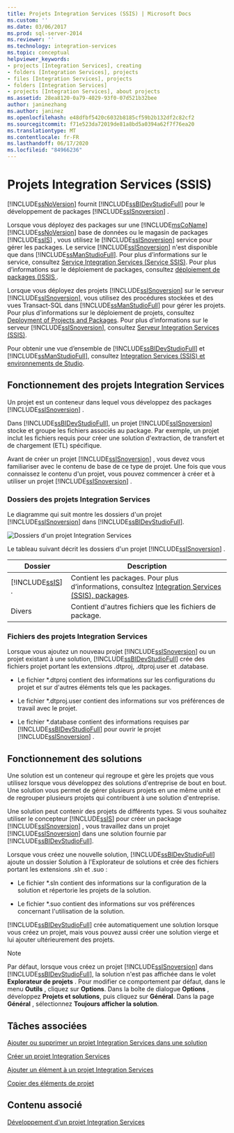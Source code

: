 ```yaml
---
title: Projets Integration Services (SSIS) | Microsoft Docs
ms.custom: ''
ms.date: 03/06/2017
ms.prod: sql-server-2014
ms.reviewer: ''
ms.technology: integration-services
ms.topic: conceptual
helpviewer_keywords:
- projects [Integration Services], creating
- folders [Integration Services], projects
- files [Integration Services], projects
- folders [Integration Services]
- projects [Integration Services], about projects
ms.assetid: 28ea8120-0a79-4029-93f0-07d521b32bee
author: janinezhang
ms.author: janinez
ms.openlocfilehash: e48dfbf5420c6032b8185cf59b2b132df2c82cf2
ms.sourcegitcommit: f71e523da72019de81a8bd5a0394a62f7f76ea20
ms.translationtype: MT
ms.contentlocale: fr-FR
ms.lasthandoff: 06/17/2020
ms.locfileid: "84966236"
---
```

# <a name="integration-services-ssis-projects"></a>Projets Integration Services (SSIS)
  [!INCLUDE[ssNoVersion](../includes/ssnoversion-md.md)] fournit [!INCLUDE[ssBIDevStudioFull](../includes/ssbidevstudiofull-md.md)] pour le développement de packages [!INCLUDE[ssISnoversion](../includes/ssisnoversion-md.md)] .

 Lorsque vous déployez des packages sur une [!INCLUDE[msCoName](../includes/msconame-md.md)] [!INCLUDE[ssNoVersion](../includes/ssnoversion-md.md)] base de données ou le magasin de packages [!INCLUDE[ssIS](../includes/ssis-md.md)] , vous utilisez le [!INCLUDE[ssISnoversion](../includes/ssisnoversion-md.md)] service pour gérer les packages. Le service [!INCLUDE[ssISnoversion](../includes/ssisnoversion-md.md)] n'est disponible que dans [!INCLUDE[ssManStudioFull](../includes/ssmanstudiofull-md.md)]. Pour plus d’informations sur le service, consultez [Service Integration Services &#40;Service SSIS&#41;](service/integration-services-service-ssis-service.md). Pour plus d’informations sur le déploiement de packages, consultez [déploiement de packages &#40;&#41;SSIS ](packages/legacy-package-deployment-ssis.md).

 Lorsque vous déployez des projets [!INCLUDE[ssISnoversion](../includes/ssisnoversion-md.md)] sur le serveur [!INCLUDE[ssISnoversion](../includes/ssisnoversion-md.md)], vous utilisez des procédures stockées et des vues Transact-SQL dans [!INCLUDE[ssManStudioFull](../includes/ssmanstudiofull-md.md)] pour gérer les projets. Pour plus d'informations sur le déploiement de projets, consultez [Deployment of Projects and Packages](packages/deploy-integration-services-ssis-projects-and-packages.md). Pour plus d’informations sur le serveur [!INCLUDE[ssISnoversion](../includes/ssisnoversion-md.md)], consultez [Serveur Integration Services &#40;SSIS&#41;](catalog/integration-services-ssis-server-and-catalog.md).

 Pour obtenir une vue d’ensemble de [!INCLUDE[ssBIDevStudioFull](../includes/ssbidevstudiofull-md.md)] et [!INCLUDE[ssManStudioFull](../includes/ssmanstudiofull-md.md)], consultez [Integration Services &#40;SSIS&#41; et environnements de Studio](integration-services-ssis-development-and-management-tools.md).

## <a name="understanding-integration-services-projects"></a>Fonctionnement des projets Integration Services
 Un projet est un conteneur dans lequel vous développez des packages [!INCLUDE[ssISnoversion](../includes/ssisnoversion-md.md)] .

 Dans [!INCLUDE[ssBIDevStudioFull](../includes/ssbidevstudiofull-md.md)], un projet [!INCLUDE[ssISnoversion](../includes/ssisnoversion-md.md)] stocke et groupe les fichiers associés au package. Par exemple, un projet inclut les fichiers requis pour créer une solution d'extraction, de transfert et de chargement (ETL) spécifique.

 Avant de créer un projet [!INCLUDE[ssISnoversion](../includes/ssisnoversion-md.md)] , vous devez vous familiariser avec le contenu de base de ce type de projet. Une fois que vous connaissez le contenu d'un projet, vous pouvez commencer à créer et à utiliser un projet [!INCLUDE[ssISnoversion](../includes/ssisnoversion-md.md)] .

### <a name="folders-in-integration-services-projects"></a>Dossiers des projets Integration Services
 Le diagramme qui suit montre les dossiers d'un projet [!INCLUDE[ssISnoversion](../includes/ssisnoversion-md.md)] dans [!INCLUDE[ssBIDevStudioFull](../includes/ssbidevstudiofull-md.md)].

 ![Dossiers d'un projet Integration Services](media/solutionexplorer.gif "Dossiers d'un projet Integration Services")

 Le tableau suivant décrit les dossiers d'un projet [!INCLUDE[ssISnoversion](../includes/ssisnoversion-md.md)] .

|Dossier|Description|
|------------|-----------------|
|[!INCLUDE[ssIS](../includes/ssis-md.md)] .|Contient les packages. Pour plus d’informations, consultez [Integration Services &#40;SSIS&#41;, packages](../../2014/integration-services/integration-services-ssis-packages.md).|
|Divers|Contient d'autres fichiers que les fichiers de package.|

### <a name="files-in-integration-services-projects"></a>Fichiers des projets Integration Services
 Lorsque vous ajoutez un nouveau projet [!INCLUDE[ssISnoversion](../includes/ssisnoversion-md.md)] ou un projet existant à une solution, [!INCLUDE[ssBIDevStudioFull](../includes/ssbidevstudiofull-md.md)] crée des fichiers projet portant les extensions .dtproj, .dtproj.user et .database.

-   Le fichier *.dtproj contient des informations sur les configurations du projet et sur d'autres éléments tels que les packages.

-   Le fichier *.dtproj.user contient des informations sur vos préférences de travail avec le projet.

-   Le fichier *.database contient des informations requises par [!INCLUDE[ssBIDevStudioFull](../includes/ssbidevstudiofull-md.md)] pour ouvrir le projet [!INCLUDE[ssISnoversion](../includes/ssisnoversion-md.md)] .

## <a name="understanding-solutions"></a>Fonctionnement des solutions
 Une solution est un conteneur qui regroupe et gère les projets que vous utilisez lorsque vous développez des solutions d'entreprise de bout en bout. Une solution vous permet de gérer plusieurs projets en une même unité et de regrouper plusieurs projets qui contribuent à une solution d'entreprise.

 Une solution peut contenir des projets de différents types. Si vous souhaitez utiliser le concepteur [!INCLUDE[ssIS](../includes/ssis-md.md)] pour créer un package [!INCLUDE[ssISnoversion](../includes/ssisnoversion-md.md)] , vous travaillez dans un projet [!INCLUDE[ssISnoversion](../includes/ssisnoversion-md.md)] dans une solution fournie par [!INCLUDE[ssBIDevStudioFull](../includes/ssbidevstudiofull-md.md)].

 Lorsque vous créez une nouvelle solution, [!INCLUDE[ssBIDevStudioFull](../includes/ssbidevstudiofull-md.md)] ajoute un dossier Solution à l'Explorateur de solutions et crée des fichiers portant les extensions .sln et .suo :

-   Le fichier *.sln contient des informations sur la configuration de la solution et répertorie les projets de la solution.

-   Le fichier *.suo contient des informations sur vos préférences concernant l'utilisation de la solution.

 [!INCLUDE[ssBIDevStudioFull](../includes/ssbidevstudiofull-md.md)] crée automatiquement une solution lorsque vous créez un projet, mais vous pouvez aussi créer une solution vierge et lui ajouter ultérieurement des projets.

> [!NOTE]
>  Par défaut, lorsque vous créez un projet [!INCLUDE[ssISnoversion](../includes/ssisnoversion-md.md)] dans [!INCLUDE[ssBIDevStudioFull](../includes/ssbidevstudiofull-md.md)], la solution n'est pas affichée dans le volet **Explorateur de projets** . Pour modifier ce comportement par défaut, dans le menu **Outils** , cliquez sur **Options**. Dans la boîte de dialogue **Options** , développez **Projets et solutions**, puis cliquez sur **Général**. Dans la page **Général** , sélectionnez **Toujours afficher la solution**.

## <a name="related-tasks"></a>Tâches associées
 [Ajouter ou supprimer un projet Integration Services dans une solution](../../2014/integration-services/add-or-remove-an-integration-services-project-in-a-solution.md)

 [Créer un projet Integration Services](../../2014/integration-services/create-a-new-integration-services-project.md)

 [Ajouter un élément à un projet Integration Services](../../2014/integration-services/add-an-item-to-an-integration-services-project.md)

 [Copier des éléments de projet](../../2014/integration-services/copy-project-items.md)

## <a name="related-content"></a>Contenu associé
 [Développement d'un projet Integration Services](../../2014/integration-services/development-of-an-integration-services-project.md)


